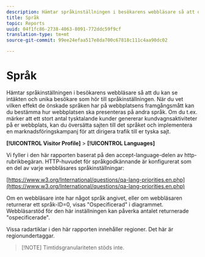 ```yaml
---
description: Hämtar språkinställningen i besökarens webbläsare så att du kan se intäkten och unika besökare som hör till språkinställningen. När du vet vilken effekt de önskade språken har på webbplatsens framgångsmått kan du bestämma hur webbplatsen ska presenteras på andra språk. Om du t.ex. märker att ett stort antal tysktalande kunder genererar kundvagnsaktiviteter på er webbplats, kan du översätta sajten till det språket och implementera en marknadsföringskampanj för att dirigera trafik till er tyska sajt.
title: Språk
topic: Reports
uuid: 04f1fc86-2738-4063-8091-772ddc59f9cf
translation-type: tm+mt
source-git-commit: 99ee24efaa517e8da700c67818c111c4aa90dc02

---
```



# Språk

Hämtar språkinställningen i besökarens webbläsare så att du kan se intäkten och unika besökare som hör till språkinställningen. När du vet vilken effekt de önskade språken har på webbplatsens framgångsmått kan du bestämma hur webbplatsen ska presenteras på andra språk. Om du t.ex. märker att ett stort antal tysktalande kunder genererar kundvagnsaktiviteter på er webbplats, kan du översätta sajten till det språket och implementera en marknadsföringskampanj för att dirigera trafik till er tyska sajt.

**[!UICONTROL Visitor Profile]** > **[!UICONTROL Languages]**

Vi fyller i den här rapporten baserat på den accept-language-delen av http-rubrikbegäran. HTTP-huvudet för språkgodkännande är konfigurerat som en del av varje webbläsares språkinställningar:

[https://www.w3.org/International/questions/qa-lang-priorities.en.php](https://www.w3.org/International/questions/qa-lang-priorities.en.php)

Om en webbläsare inte har något språk angivet, eller om webbläsaren returnerar ett språk-ID=0, visas &quot;Ospecificerad&quot; i diagrammet. Webbläsarstöd för den här inställningen kan påverka antalet returnerade &quot;ospecificerade&quot;.

Vissa radartiklar i den här rapporten innehåller regioner. Det här är regionundertaggar.

> [!NOTE] Timtidsgranulariteten stöds inte.

